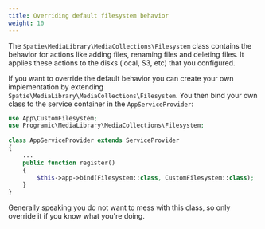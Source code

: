 ```yaml
---
title: Overriding default filesystem behavior
weight: 10
---
```


The `Spatie\MediaLibrary\MediaCollections\Filesystem` class contains the behavior for actions like adding files, renaming files and deleting files. It applies these actions to the disks (local, S3, etc) that you configured.

If you want to override the default behavior you can create your own implementation by extending `Spatie\MediaLibrary\MediaCollections\Filesystem`. You then bind your own class to the service container in the `AppServiceProvider`:

```php
use App\CustomFilesystem;
use Programic\MediaLibrary\MediaCollections\Filesystem;
 
class AppServiceProvider extends ServiceProvider
{
    ...
    public function register()
    {
        $this->app->bind(Filesystem::class, CustomFilesystem::class);
    }
}
```

Generally speaking you do not want to mess with this class, so only override it if you know what you're doing.
